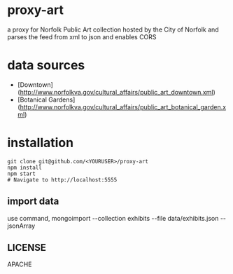 proxy-art
=========

a proxy for Norfolk Public Art collection hosted by the City of Norfolk and parses the feed from xml to json and enables CORS

data sources
=======
* [Downtown] (http://www.norfolkva.gov/cultural_affairs/public_art_downtown.xml)
* [Botanical Gardens] (http://www.norfolkva.gov/cultural_affairs/public_art_botanical_garden.xml)

installation
============
```
git clone git@github.com/<YOURUSER>/proxy-art
npm install
npm start
# Navigate to http://localhost:5555
```

import data
---
use command, mongoimport --collection exhibits --file data/exhibits.json --jsonArray


LICENSE
---

APACHE
